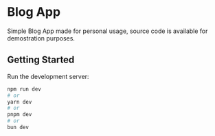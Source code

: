 # Blog App
Simple Blog App made for personal usage, source code is available for demostration purposes.

## Getting Started

Run the development server:

```bash
npm run dev
# or
yarn dev
# or
pnpm dev
# or
bun dev
```
